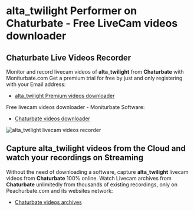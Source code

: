 # alta_twilight Performer on Chaturbate - Free LiveCam videos downloader

## Chaturbate Live Videos Recorder

Monitor and record livecam videos of **alta_twilight** from **Chaturbate** with Moniturbate.com
Get a premium trial for free by just and only registering with your Email address:
* [alta_twilight Premium videos downloader](https://moniturbate.com/request-demo-licence-key.html)

Free livecam videos downloader - Moniturbate Software:
* [Chaturbate videos downloader](https://moniturbate.com/moniturbate-download-software.html)

![alta_twilight livecam videos recorder](https://peachurnet.com/templates/moniturbate-software.png)


## Capture alta_twilight videos from the Cloud and watch your recordings on Streaming

Without the need of downloading a software, capture **alta_twilight** livecam videos from **Chaturbate** 100% online.
Watch Livecam archives from **Chaturbate** unlimitedly from thousands of existing recordings, only on Peachurbate.com and its websites network:
* [Chaturbate videos archives](https://peachurnet.com/)